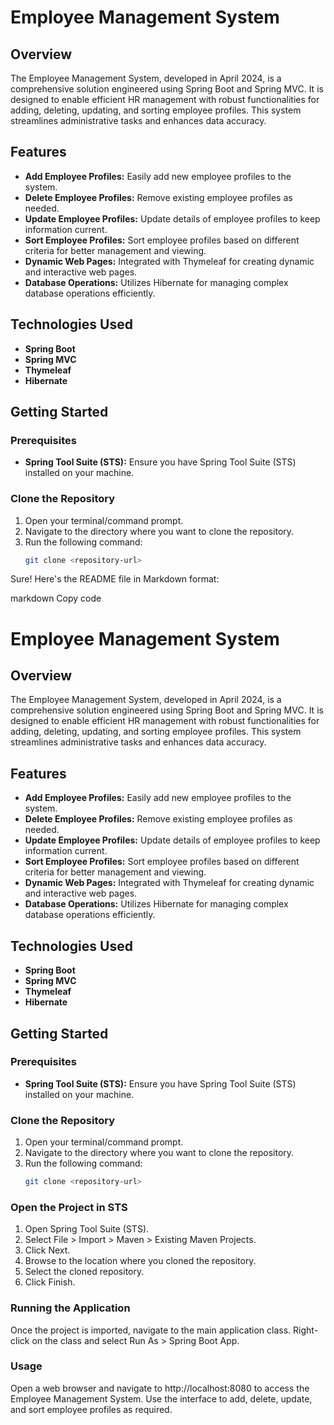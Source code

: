 # Employee Management System

## Overview
The Employee Management System, developed in April 2024, is a comprehensive solution engineered using Spring Boot and Spring MVC. It is designed to enable efficient HR management with robust functionalities for adding, deleting, updating, and sorting employee profiles. This system streamlines administrative tasks and enhances data accuracy.

## Features
- **Add Employee Profiles:** Easily add new employee profiles to the system.
- **Delete Employee Profiles:** Remove existing employee profiles as needed.
- **Update Employee Profiles:** Update details of employee profiles to keep information current.
- **Sort Employee Profiles:** Sort employee profiles based on different criteria for better management and viewing.
- **Dynamic Web Pages:** Integrated with Thymeleaf for creating dynamic and interactive web pages.
- **Database Operations:** Utilizes Hibernate for managing complex database operations efficiently.

## Technologies Used
- **Spring Boot**
- **Spring MVC**
- **Thymeleaf**
- **Hibernate**

## Getting Started

### Prerequisites
- **Spring Tool Suite (STS):** Ensure you have Spring Tool Suite (STS) installed on your machine.

### Clone the Repository
1. Open your terminal/command prompt.
2. Navigate to the directory where you want to clone the repository.
3. Run the following command:
   ```bash
   git clone <repository-url>


Sure! Here's the README file in Markdown format:

markdown
Copy code
# Employee Management System

## Overview
The Employee Management System, developed in April 2024, is a comprehensive solution engineered using Spring Boot and Spring MVC. It is designed to enable efficient HR management with robust functionalities for adding, deleting, updating, and sorting employee profiles. This system streamlines administrative tasks and enhances data accuracy.

## Features
- **Add Employee Profiles:** Easily add new employee profiles to the system.
- **Delete Employee Profiles:** Remove existing employee profiles as needed.
- **Update Employee Profiles:** Update details of employee profiles to keep information current.
- **Sort Employee Profiles:** Sort employee profiles based on different criteria for better management and viewing.
- **Dynamic Web Pages:** Integrated with Thymeleaf for creating dynamic and interactive web pages.
- **Database Operations:** Utilizes Hibernate for managing complex database operations efficiently.

## Technologies Used
- **Spring Boot**
- **Spring MVC**
- **Thymeleaf**
- **Hibernate**

## Getting Started

### Prerequisites
- **Spring Tool Suite (STS):** Ensure you have Spring Tool Suite (STS) installed on your machine.

### Clone the Repository
1. Open your terminal/command prompt.
2. Navigate to the directory where you want to clone the repository.
3. Run the following command:
   ```bash
   git clone <repository-url>
   
### Open the Project in STS
1. Open Spring Tool Suite (STS).
2. Select File > Import > Maven > Existing Maven Projects.
3. Click Next.
4. Browse to the location where you cloned the repository.
5. Select the cloned repository.
6. Click Finish.

### Running the Application
Once the project is imported, navigate to the main application class.
Right-click on the class and select Run As > Spring Boot App.

### Usage
Open a web browser and navigate to http://localhost:8080 to access the Employee Management System.
Use the interface to add, delete, update, and sort employee profiles as required.
